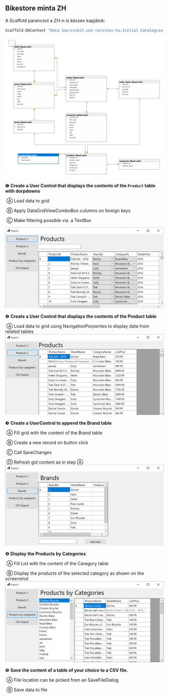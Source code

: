 ## Bikestore minta ZH

A Scaffold parancsot a ZH-n is készen kapjátok:

```powershell
Scaffold-DbContext "Data Source=bit.uni-corvinus.hu;Initial Catalog=se_bikestore;Persist Security Info=True;User ID=hallgato;Password=Password123;TrustServerCertificate=true" Microsoft.EntityFrameworkCore.SqlServer -OutputDir BikestoreModels
```

 ![image-20250429181520395](image-20250429181520395.png)

❶ **Create a User Control that displays the contents of the ```Product``` table with dorpdowns**

​	Ⓐ Load data to grid

​	Ⓑ Apply DataGridViewComboBox culumns on foreign keys 

​	Ⓒ Make filtering possible via. a TextBox

![image1](image1.png)

❷ **Create a User Control that displays the contents of the Product table** 

​	Ⓐ Load data to grid using NavigationPorperties to display data from related tables![image2](image2.png)

❸ **Create a UserControl to append the Brand table**

​	Ⓐ Fill grid with the content of the Brand table

​	Ⓑ Create a new record on button click

​	Ⓒ Call SaveChanges 

​	Ⓓ Refresh gid content as in step Ⓐ![image3](image3.png)

❹ **Display the Products by Categories**

​	Ⓐ Fill List with the content of the Caregory table

​	Ⓑ Display the products of the selected category as shown on the screenshot![image4](image4.png)

❺ **Save the content of a table of your choice to a CSV file.** 

​	Ⓐ File location can be picked from an SaveFileDialog

​	Ⓑ Save data to file